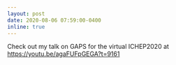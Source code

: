 ```yaml
---
layout: post
date: 2020-08-06 07:59:00-0400
inline: true
---
```


Check out my talk on GAPS for the virtual ICHEP2020 at https://youtu.be/agaFUFpGEGA?t=9161